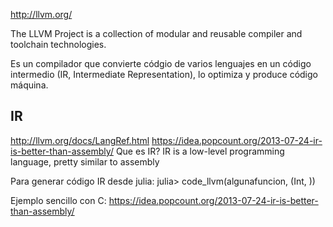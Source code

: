 http://llvm.org/

The LLVM Project is a collection of modular and reusable compiler and toolchain technologies.

Es un compilador que convierte códgio de varios lenguajes en un código intermedio (IR, Intermediate Representation), lo optimiza y produce código máquina.


## IR ##
http://llvm.org/docs/LangRef.html
https://idea.popcount.org/2013-07-24-ir-is-better-than-assembly/
Que es IR?
IR is a low-level programming language, pretty similar to assembly


Para generar código IR desde julia:
julia> code_llvm(algunafuncion, (Int, ))  


Ejemplo sencillo con C:
https://idea.popcount.org/2013-07-24-ir-is-better-than-assembly/
